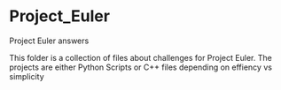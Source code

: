 # Project_Euler
Project Euler answers

This folder is a collection of files about challenges for Project Euler.
The projects are either Python Scripts or C++ files depending on effiency vs simplicity

